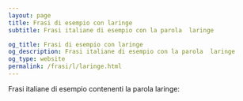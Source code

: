 ```yaml
---
layout: page
title: Frasi di esempio con laringe 
subtitle: Frasi italiane di esempio con la parola  laringe

og_title: Frasi di esempio con laringe 
og_description: Frasi italiane di esempio con la parola  laringe
og_type: website
permalink: /frasi/l/laringe.html
---
```


Frasi italiane di esempio contenenti la parola laringe:


